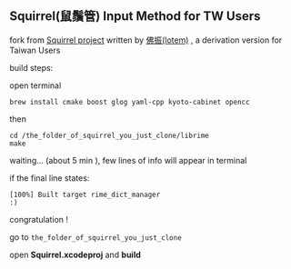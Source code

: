 ##  Squirrel(鼠鬚管) Input Method for TW Users

fork from [Squirrel project](http://github.com/lotem/squirrel) written by [佛振(lotem)](https://github.com/lotem) , a derivation version for Taiwan Users

build steps:

open terminal 

	brew install cmake boost glog yaml-cpp kyoto-cabinet opencc

then

	cd /the_folder_of_squirrel_you_just_clone/librime 
	make

waiting… (about 5 min ), few lines of info will appear in terminal 

if the final line states:

	[100%] Built target rime_dict_manager
	:)
congratulation !

go to `the_folder_of_squirrel_you_just_clone`

open **Squirrel.xcodeproj** and **build**
